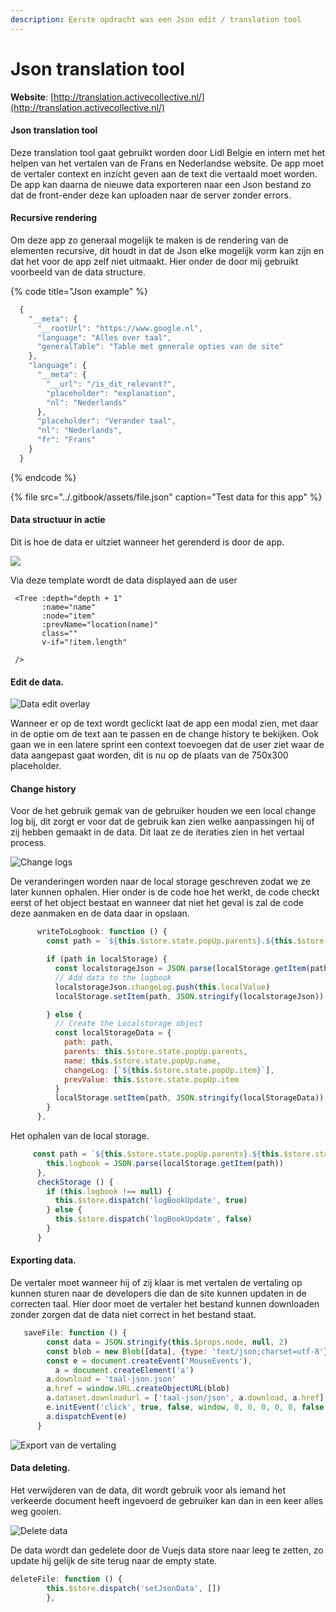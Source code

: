 ```yaml
---
description: Eerste opdracht was een Json edit / translation tool
---
```


# Json translation tool

**Website**: [http://translation.activecollective.nl/](http://translation.activecollective.nl/)

#### Json translation tool

Deze translation tool gaat gebruikt worden door Lidl Belgie en intern met het helpen van het vertalen van de Frans en Nederlandse website. De app moet de vertaler context en inzicht geven aan de text die vertaald moet worden. De app kan daarna de nieuwe data exporteren naar een Json bestand zo dat de front-ender deze kan uploaden naar de server zonder errors.

#### Recursive rendering

Om deze app zo generaal mogelijk te maken is de rendering van de elementen recursive, dit houdt in dat de Json elke mogelijk vorm kan zijn en dat het voor de app zelf niet uitmaakt. Hier onder de door mij gebruikt voorbeeld van de data structure.

{% code title="Json example" %}
```javascript
  {
    "__meta": {
      "__rootUrl": "https://www.google.nl",
      "language": "Alles over taal",
      "generalTable": "Table met generale opties van de site"
    },
    "language": {
      "__meta": {
        "__url": "/is_dit_relevant?",
        "placeholder": "explanation",
        "nl": "Nederlands"
      },
      "placeholder": "Verander taal",
      "nl": "Nederlands",
      "fr": "Frans"
    }
  }
```
{% endcode %}

{% file src="../.gitbook/assets/file.json" caption="Test data for this app" %}

#### Data structuur in actie

Dit is hoe de data er uitziet wanneer het gerenderd is door de app.

![](../.gitbook/assets/screen-shot-2019-09-20-at-3.44.38-pm.png)

Via deze template wordt de data displayed aan de user

```markup
 <Tree :depth="depth + 1"
       :name="name"
       :node="item"
       :prevName="location(name)"
       class=""
       v-if="!item.length"

 />
```

#### Edit de data.

![Data edit overlay](../.gitbook/assets/screen-shot-2019-09-20-at-3.44.59-pm.png)

Wanneer er op de text wordt geclickt laat de app een modal zien, met daar in de optie om de text aan te passen en de change history te bekijken. Ook gaan we in een latere sprint een context toevoegen dat de user ziet waar de data aangepast gaat worden, dit is nu op de plaats van de 750x300 placeholder.

#### Change history

Voor de het gebruik gemak van de gebruiker houden we een local change log bij, dit zorgt er voor dat de gebruik kan zien welke aanpassingen hij of zij hebben gemaakt in de data. Dit laat ze de iteraties zien in het vertaal process.

![Change logs](../.gitbook/assets/screen-shot-2019-09-20-at-3.47.00-pm.png)

De veranderingen worden naar de local storage geschreven zodat we ze later kunnen ophalen. Hier onder is de code hoe het werkt, de code checkt eerst of het object bestaat en wanneer dat niet het geval is zal de code deze aanmaken en de data daar in opslaan.

```javascript
      writeToLogbook: function () {
        const path = `${this.$store.state.popUp.parents}.${this.$store.state.popUp.name}`

        if (path in localStorage) {
          const localstorageJson = JSON.parse(localStorage.getItem(path))
          // Add data to the logbook
          localstorageJson.changeLog.push(this.localValue)
          localStorage.setItem(path, JSON.stringify(localstorageJson))

        } else {
          // Create the Localstorage object
          const localStorageData = {
            path: path,
            parents: this.$store.state.popUp.parents,
            name: this.$store.state.popUp.name,
            changeLog: [`${this.$store.state.popUp.item}`],
            prevValue: this.$store.state.popUp.item
          }
          localStorage.setItem(path, JSON.stringify(localStorageData))
        }
      },
```

Het ophalen van de local storage.

```javascript
     const path = `${this.$store.state.popUp.parents}.${this.$store.state.popUp.name}`
        this.logbook = JSON.parse(localStorage.getItem(path))
      },
      checkStorage () {
        if (this.logbook !== null) {
          this.$store.dispatch('logBookUpdate', true)
        } else {
          this.$store.dispatch('logBookUpdate', false)
        }
      }
```

#### Exporting data.

De vertaler moet wanneer hij of zij klaar is met vertalen de vertaling op kunnen sturen naar de developers die dan de site kunnen updaten in de correcten taal. Hier door moet de vertaler het bestand kunnen downloaden zonder zorgen dat de data niet correct in het bestand staat.

```javascript
   saveFile: function () {
        const data = JSON.stringify(this.$props.node, null, 2)
        const blob = new Blob([data], {type: 'text/json;charset=utf-8'})
        const e = document.createEvent('MouseEvents'),
          a = document.createElement('a')
        a.download = 'taal-json.json'
        a.href = window.URL.createObjectURL(blob)
        a.dataset.downloadurl = ['taal-json/json', a.download, a.href].join(':')
        e.initEvent('click', true, false, window, 0, 0, 0, 0, 0, false, false, false, false, 0, null)
        a.dispatchEvent(e)
      }
```

![Export van de vertaling](../.gitbook/assets/screen-shot-2019-09-23-at-10.30.49-am.png)

#### Data deleting.

Het verwijderen van de data, dit wordt gebruik voor als iemand het verkeerde document heeft ingevoerd de gebruiker kan dan in een keer alles weg gooien.

![Delete data](../.gitbook/assets/screen-shot-2019-09-20-at-3.47.13-pm.png)

De data wordt dan gedelete door de Vuejs data store naar leeg te zetten, zo update hij gelijk de site terug naar de empty state.

```javascript
deleteFile: function () {
        this.$store.dispatch('setJsonData', [])
        },
```

